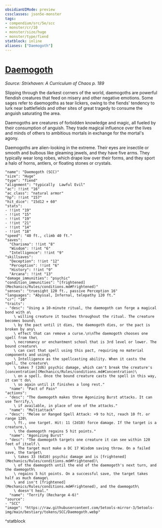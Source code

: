 ```yaml
---
obsidianUIMode: preview
cssclasses: json5e-monster
tags:
- compendium/src/5e/scc
- monster/cr/10
- monster/size/huge
- monster/type/fiend
statblock: inline
aliases: ["Daemogoth"]
---
```

# [Daemogoth](Mechanics\bestiary\fiend/daemogoth-scc.md)
*Source: Strixhaven: A Curriculum of Chaos p. 189*  

Slipping through the darkest corners of the world, daemogoths are powerful fiendish creatures that feed on misery and other negative emotions. Some sages refer to daemogoths as tear lickers, owing to the fiends' tendency to lurk near battlefields and other sites of great tragedy to consume the anguish saturating the area.

Daemogoths are creatures of forbidden knowledge and magic, all fueled by their consumption of anguish. They trade magical influence over the lives and minds of others to ambitious mortals in exchange for the mortal's agony.

Daemogoths are alien-looking in the extreme. Their eyes are insectile or smooth and bulbous like gleaming jewels, and they have five arms. They typically wear long robes, which drape low over their forms, and they sport a halo of horns, antlers, or floating stones or crystals.

```statblock
"name": "Daemogoth (SCC)"
"size": "Huge"
"type": "fiend"
"alignment": "typically  Lawful Evil"
"ac": !!int "16"
"ac_class": "natural armor"
"hp": !!int "157"
"hit_dice": "15d12 + 60"
"stats":
- !!int "19"
- !!int "15"
- !!int "19"
- !!int "21"
- !!int "14"
- !!int "18"
"speed": "40 ft., climb 40 ft."
"saves":
  "Charisma": !!int "8"
  "Wisdom": !!int "6"
  "Intelligence": !!int "9"
"skillsaves":
  "Deception": !!int "12"
  "Perception": !!int "6"
  "History": !!int "9"
  "Arcana": !!int "13"
"damage_immunities": "psychic"
"condition_immunities": "[frightened](Mechanics/Rules/conditions.md#Frightened)"
"senses": "truesight 120 ft., passive Perception 16"
"languages": "Abyssal, Infernal, telepathy 120 ft."
"cr": "10"
"traits":
- "desc": "Using a 10-minute ritual, the daemogoth can forge a magical bond with a\
    \ willing creature it touches throughout the ritual. The creature becomes bound\
    \ by the pact until it dies, the daemogoth dies, or the pact is broken by any\
    \ effect that can remove a curse.\n\nThe daemogoth chooses one spell from the\
    \ necromancy or enchantment school that is 3rd level or lower. The bound creature\
    \ can cast that spell using this pact, requiring no material components and using\
    \ Intelligence as the spellcasting ability. When it casts the spell, the creature\
    \ takes 7 (2d6) psychic damage, which can't break the creature's [concentration](Mechanics/Rules/conditions.md#Concentration)\
    \ on a spell. Once the bound creature casts the spell in this way, it can't do\
    \ so again until it finishes a long rest."
  "name": "Pact of Pain"
"actions":
- "desc": "The daemogoth makes three Agonizing Burst attacks. It can use Terrify,\
    \ if available, in place of one of the attacks."
  "name": "Multiattack"
- "desc": "Melee or Ranged Spell Attack: +9 to hit, reach 10 ft. or range 120\
    \ ft., one target. Hit: 11 (2d10) force damage. If the target is a creature,\
    \ the daemogoth regains 5 hit points."
  "name": "Agonizing Burst"
- "desc": "The daemogoth targets one creature it can see within 120 feet of itself.\
    \ The target must make a DC 17 Wisdom saving throw. On a failed save, the target\
    \ takes 33 (6d10) psychic damage and is [frightened](Mechanics/Rules/conditions.md#Frightened)\
    \ of the daemogoth until the end of the daemogoth's next turn, and the daemogoth\
    \ regains 5 hit points. On a successful save, the target takes half as much damage\
    \ and isn't [frightened](Mechanics/Rules/conditions.md#Frightened), and the daemogoth\
    \ doesn't heal."
  "name": "Terrify (Recharge 4-6)"
"source":
- "SCC"
"image": "https://raw.githubusercontent.com/5etools-mirror-3/5etools-img/main/bestiary/tokens/SCC/Daemogoth.webp"
```
^statblock